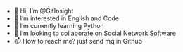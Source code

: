 - 👋 Hi, I’m @GitInsight
- 👀 I’m interested in English and Code
- 🌱 I’m currently learning Python
- 💞️ I’m looking to collaborate on Social Network Software
- 📫 How to reach me? just send mq in Github

<!---
GitInsight/GitInsight is a ✨ special ✨ repository because its `README.md` (this file) appears on your GitHub profile.
You can click the Preview link to take a look at your changes.
--->
